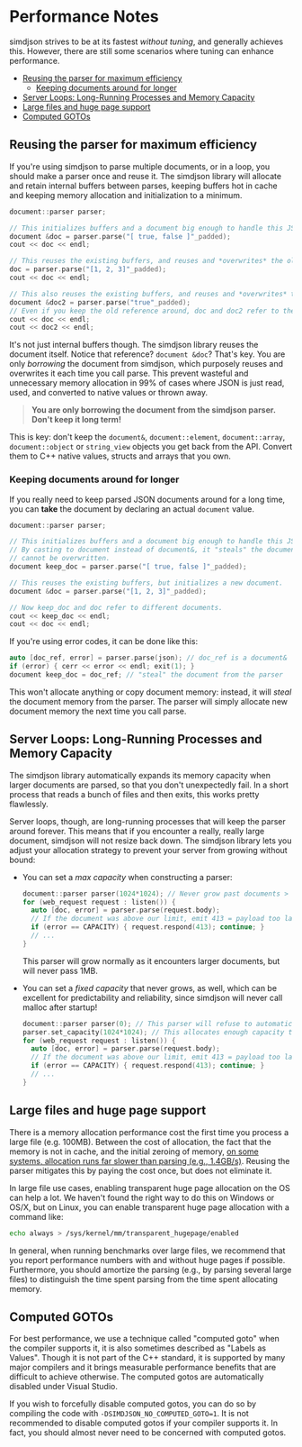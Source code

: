 Performance Notes
=================

simdjson strives to be at its fastest *without tuning*, and generally achieves this. However, there
are still some scenarios where tuning can enhance performance.

* [Reusing the parser for maximum efficiency](#reusing-the-parser-for-maximum-efficiency)
  * [Keeping documents around for longer](#keeping-documents-around-for-longer)
* [Server Loops: Long-Running Processes and Memory Capacity](#server-loops-long-running-processes-and-memory-capacity)
* [Large files and huge page support](#large-files-and-huge-page-support)
* [Computed GOTOs](#computed-gotos)

Reusing the parser for maximum efficiency
-----------------------------------------

If you're using simdjson to parse multiple documents, or in a loop, you should make a parser once
and reuse it. The simdjson library will allocate and retain internal buffers between parses, keeping
buffers hot in cache and keeping memory allocation and initialization to a minimum.

```c++
document::parser parser;

// This initializes buffers and a document big enough to handle this JSON.
document &doc = parser.parse("[ true, false ]"_padded);
cout << doc << endl;

// This reuses the existing buffers, and reuses and *overwrites* the old document
doc = parser.parse("[1, 2, 3]"_padded);
cout << doc << endl;

// This also reuses the existing buffers, and reuses and *overwrites* the old document
document &doc2 = parser.parse("true"_padded);
// Even if you keep the old reference around, doc and doc2 refer to the same document.
cout << doc << endl;
cout << doc2 << endl;
```

It's not just internal buffers though. The simdjson library reuses the document itself. Notice that reference?
`document &doc`? That's key. You are only *borrowing* the document from simdjson, which purposely
reuses and overwrites it each time you call parse. This prevent wasteful and unnecessary memory
allocation in 99% of cases where JSON is just read, used, and converted to native values
or thrown away.

> **You are only borrowing the document from the simdjson parser. Don't keep it long term!**

This is key: don't keep the `document&`, `document::element`, `document::array`, `document::object`
or `string_view` objects you get back from the API. Convert them to C++ native values, structs and
arrays that you own.

### Keeping documents around for longer

If you really need to keep parsed JSON documents around for a long time, you can **take** the
document by declaring an actual `document` value.

```c++
document::parser parser;

// This initializes buffers and a document big enough to handle this JSON.
// By casting to document instead of document&, it "steals" the document from the parser so that it
// cannot be overwritten.
document keep_doc = parser.parse("[ true, false ]"_padded);

// This reuses the existing buffers, but initializes a new document.
document &doc = parser.parse("[1, 2, 3]"_padded);

// Now keep_doc and doc refer to different documents.
cout << keep_doc << endl;
cout << doc << endl;
```

If you're using error codes, it can be done like this:

```c++
auto [doc_ref, error] = parser.parse(json); // doc_ref is a document&
if (error) { cerr << error << endl; exit(1); }
document keep_doc = doc_ref; // "steal" the document from the parser
```

This won't allocate anything or copy document memory: instead, it will *steal* the document memory
from the parser. The parser will simply allocate new document memory the next time you call parse.

Server Loops: Long-Running Processes and Memory Capacity
--------------------------------------------------------

The simdjson library automatically expands its memory capacity when larger documents are parsed, so
that you don't unexpectedly fail. In a short process that reads a bunch of files and then exits,
this works pretty flawlessly.

Server loops, though, are long-running processes that will keep the parser around forever. This
means that if you encounter a really, really large document, simdjson will not resize back down.
The simdjson library lets you adjust your allocation strategy to prevent your server from growing
without bound:

* You can set a *max capacity* when constructing a parser:

  ```c++
  document::parser parser(1024*1024); // Never grow past documents > 1MB
  for (web_request request : listen()) {
    auto [doc, error] = parser.parse(request.body);
    // If the document was above our limit, emit 413 = payload too large
    if (error == CAPACITY) { request.respond(413); continue; }
    // ...
  }
  ```

  This parser will grow normally as it encounters larger documents, but will never pass 1MB.

* You can set a *fixed capacity* that never grows, as well, which can be excellent for
  predictability and reliability, since simdjson will never call malloc after startup!

  ```c++
  document::parser parser(0); // This parser will refuse to automatically grow capacity
  parser.set_capacity(1024*1024); // This allocates enough capacity to handle documents <= 1MB
  for (web_request request : listen()) {
    auto [doc, error] = parser.parse(request.body);
    // If the document was above our limit, emit 413 = payload too large
    if (error == CAPACITY) { request.respond(413); continue; }
    // ...
  }
  ```

Large files and huge page support
---------------------------------

There is a memory allocation performance cost the first time you process a large file (e.g. 100MB).
Between the cost of allocation, the fact that the memory is not in cache, and the initial zeroing of
memory, [on some systems, allocation runs far slower than parsing (e.g., 1.4GB/s)](https://lemire.me/blog/2020/01/14/how-fast-can-you-allocate-a-large-block-of-memory-in-c/). Reusing the parser mitigates this by
paying the cost once, but does not eliminate it.

In large file use cases, enabling transparent huge page allocation on the OS can help a lot. We
haven't found the right way to do this on Windows or OS/X, but on Linux, you can enable transparent
huge page allocation with a command like:

```bash
echo always > /sys/kernel/mm/transparent_hugepage/enabled
```

In general, when running benchmarks over large files, we recommend that you report performance
numbers with and without huge pages if possible. Furthermore, you should amortize the parsing (e.g.,
by parsing several large files) to distinguish the time spent parsing from the time spent allocating
memory.

Computed GOTOs
--------------

For best performance, we use a technique called "computed goto" when the compiler supports it, it is
also sometimes described as "Labels as Values". Though it is not part of the C++ standard, it is
supported by many major compilers and it brings measurable performance benefits that are difficult
to achieve otherwise. The computed gotos are  automatically disabled under Visual Studio.

If you wish to forcefully disable computed gotos, you can do so by compiling the code with
`-DSIMDJSON_NO_COMPUTED_GOTO=1`. It is not recommended to disable computed gotos if your compiler
supports it. In fact, you should almost never need to be concerned with computed gotos.

